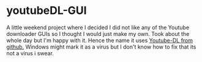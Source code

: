 # youtubeDL-GUI
A little weekend project where I decided I did not like any of the Youtube downloader GUIs so I thought I would just make my own. Took about the whole day but I'm happy with it. Hence the name it uses <a href="https://github.com/ytdl-org/youtube-dl">Youtube-DL from github.</a> Windows might mark it as a virus but I don't know how to fix that its not a virus i swear.
